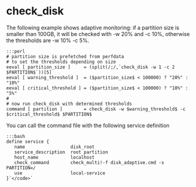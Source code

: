 # check_disk

The following example shows adaptive monitoring: if a partition size is smaller than 100GB, it will be checked with -w 20% and -c 10%, otherwise the thresholds are -w 10% -c 5%.

	:::perl
	# partition size is prefetched from perfdata 
	# to set the thresholds depending on size
	eeval [ partition_size ]     = (split(/;/,`check_disk -w 1 -c 2 $PARTITION$`))[5]
	eeval [ warning_threshold ]  = ($partition_size$ < 100000) ? "20%" : "10%"
	eeval [ critical_threshold ] = ($partition_size$ < 100000) ? "10%" :  "5%"
	#
	# now run check_disk with determined thresholds
	command [ partition ]        = check_disk -w $warning_threshold$ -c $critical_threshold$ $PARTITION$


You can call the command file with the following service definition

	:::bash
	define service {
	   name                 disk_root
	   service_description  root partition
	   host_name            localhost
	   check_command        check_multi!-f disk_adaptive.cmd -s PARTITION=/
	   use                  local-service
	}`</code>`
	